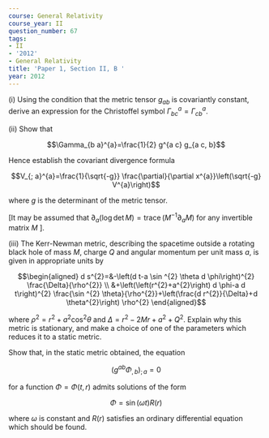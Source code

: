 ```yaml
---
course: General Relativity
course_year: II
question_number: 67
tags:
- II
- '2012'
- General Relativity
title: 'Paper 1, Section II, B '
year: 2012
---
```




(i) Using the condition that the metric tensor $g_{a b}$ is covariantly constant, derive an expression for the Christoffel symbol $\Gamma_{b c}^{a}=\Gamma_{c b}^{a}$.

(ii) Show that

$$\Gamma_{b a}^{a}=\frac{1}{2} g^{a c} g_{a c, b}$$

Hence establish the covariant divergence formula

$$V_{; a}^{a}=\frac{1}{\sqrt{-g}} \frac{\partial}{\partial x^{a}}\left(\sqrt{-g} V^{a}\right)$$

where $g$ is the determinant of the metric tensor.

[It may be assumed that $\partial_{a}(\log \operatorname{det} M)=\operatorname{trace}\left(M^{-1} \partial_{a} M\right)$ for any invertible matrix $M$ ].

(iii) The Kerr-Newman metric, describing the spacetime outside a rotating black hole of mass $M$, charge $Q$ and angular momentum per unit mass $a$, is given in appropriate units by

$$\begin{aligned}
d s^{2}=&-\left(d t-a \sin ^{2} \theta d \phi\right)^{2} \frac{\Delta}{\rho^{2}} \\
&+\left(\left(r^{2}+a^{2}\right) d \phi-a d t\right)^{2} \frac{\sin ^{2} \theta}{\rho^{2}}+\left(\frac{d r^{2}}{\Delta}+d \theta^{2}\right) \rho^{2}
\end{aligned}$$

where $\rho^{2}=r^{2}+a^{2} \cos ^{2} \theta$ and $\Delta=r^{2}-2 M r+a^{2}+Q^{2}$. Explain why this metric is stationary, and make a choice of one of the parameters which reduces it to a static metric.

Show that, in the static metric obtained, the equation

$$\left(g^{a b} \Phi_{, b}\right)_{; a}=0$$

for a function $\Phi=\Phi(t, r)$ admits solutions of the form

$$\Phi=\sin (\omega t) R(r)$$

where $\omega$ is constant and $R(r)$ satisfies an ordinary differential equation which should be found.